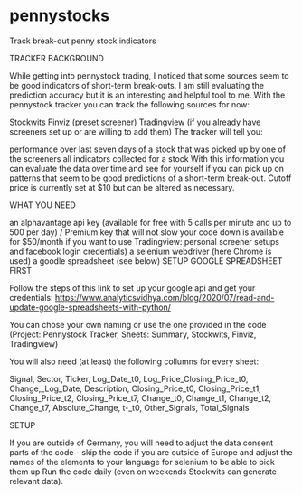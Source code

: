 # pennystocks
Track break-out penny stock indicators 

TRACKER BACKGROUND

While getting into pennystock trading, I noticed that some sources seem to be good indicators of short-term break-outs. I am still evaluating the prediction accuracy but it is an interesting and helpful tool to me. With the pennystock tracker you can track the following sources for now:

Stockwits Finviz (preset screener) Tradingview (if you already have screeners set up or are willing to add them) The tracker will tell you:

performance over last seven days of a stock that was picked up by one of the screeners all indicators collected for a stock With this information you can evaluate the data over time and see for yourself if you can pick up on patterns that seem to be good predictions of a short-term break-out. Cutoff price is currently set at $10 but can be altered as necessary.

WHAT YOU NEED

an alphavantage api key (available for free with 5 calls per minute and up to 500 per day) / Premium key that will not slow your code down is available for $50/month if you want to use Tradingview: personal screener setups and facebook login credentials) a selenium webdriver (here Chrome is used) a goodle spreadsheet (see below) SETUP GOOGLE SPREADSHEET FIRST

Follow the steps of this link to set up your google api and get your credentials: https://www.analyticsvidhya.com/blog/2020/07/read-and-update-google-spreadsheets-with-python/

You can chose your own naming or use the one provided in the code (Project: Pennystock Tracker, Sheets: Summary, Stockwits, Finviz, Tradingview)

You will also need (at least) the following collumns for every sheet:

Signal, Sector, Ticker, Log_Date_t0, Log_Price_Closing_Price_t0, Change,_Log_Date, Description, Closing_Price_t0, Closing_Price_t1, Closing_Price_t2, Closing_Price_t7, Change_t0, Change_t1, Change_t2, Change_t7, Absolute_Change, t-_t0, Other_Signals, Total_Signals

SETUP

If you are outside of Germany, you will need to adjust the data consent parts of the code - skip the code if you are outside of Europe and adjust the names of the elements to your language for selenium to be able to pick them up Run the code daily (even on weekends Stockwits can generate relevant data).
